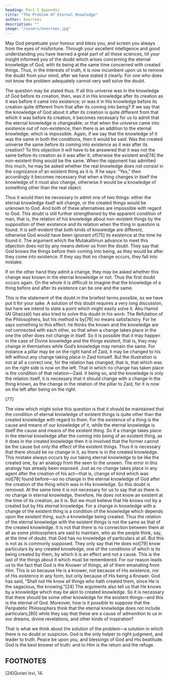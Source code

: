 ```yaml
---
heading: Part 1 Appendix
title: "The Problem Of Eternal Knowledge"
author: Averroes
description: ""
image: "/covers/averroes.jpg"
---
```


<!-- ON THE PROBLEM OF ETERNAL KNOWLEDGE, WHICH AVERROES HAS MENTIONED IN HIS DECISIVE DISCOURSE. -->

May God perpetuate your honour and bless you, and screen you always from the eyes of misfortune. Through your excellent intelligence and good understanding you have learned a great part of all these sciences, till your insight informed you of the doubt which arises concerning the eternal knowledge of God, with its being at the same time concerned with created things. Thus, in the interests of truth, it is now incumbent upon us to remove the doubt from your mind, after we have stated it clearly. For one who does not know the problem adequately cannot very well solve the doubt.

The question may be stated thus: If all this universe was in the knowledge of God before its creation, then, was it in His knowledge after its creation as it was before it came into existence; or was it in His knowledge before its creation quite different from that after its coming into being? If we say that the knowledge of God about it after its creation is quite different from that which it was before its creation, it becomes necessary for us to admit that the eternal knowledge is changeable; or that when the universe came into existence out of non-existence, then there is an addition to the eternal knowledge; which is impossible. Again, if we say that the knowledge of it was the same in both the conditions, then it would be said: Was the created universe the same before its coming into existence as it was after its creation? To this objection it will have to be answered that it was not the same before its creation as it was after it, otherwise the existent and[74] the non-existent thing would be the same. When the opponent has admitted this much, he may be asked whether the real knowledge does not consist in the cognizance of an existent thing as it is. If he says: “Yes,” then accordingly it becomes necessary that when a thing changes in itself the knowledge of it must also change, otherwise it would be a knowledge of something other than the real object. 

Thus it would then be necessary to admit one of two things: either the eternal knowledge itself will change, or the created things would be unknown to God. And both of these alternatives are impossible with regard to God. This doubt is still further strengthened by the apparent condition of man, that is, the relation of his knowledge about non-existent things by the supposition of their existence and its relation when the thing in question is found. It is self-evident that both kinds of knowledge are different, otherwise God would have been ignorant of[75] its existence at the time he found it. The argument which the Mutakallimun advance to meet this objection does not by any means deliver us from the doubt. They say that God knows the things before their coming into being, as they would be after they come into existence. If they say that no change occurs, they fall into mistake. 

If on the other hand they admit a change, they may be asked whether this change was known in the eternal knowledge or not. Thus the first doubt occurs again. On the whole it is difficult to imagine that the knowledge of a thing before and after its existence can be one and the same.

This is the statement of the doubt in the briefest terms possible, as we have put it for your sake. A solution of this doubt requires a very long discussion, but here we intend to state a point which might easily solve it. Abu Hamid (Al Ghazzali) has also tried to solve this doubt in his work: The Refutation of the Philosophers, but his method is by[76] no means satisfactory. For he says something to this effect: he thinks the known and the knowledge are not connected with each other, so that when a change takes place in the one the other does not change in itself. So it is possible that it may happen in the case of Divine knowledge and the things existent, that is, they may change in themselves while God’s knowledge may remain the same. For instance a pillar may be on the right hand of Zaid, it may be changed to his left without any change taking place in Zaid himself. But the illustration is not at all a correct one, for the relation has changed, that is, that which was on the right side is now on the left. That in which no change has taken place is the condition of that relation—Zaid. It being so, and the knowledge is only the relation itself, it is necessary that it should change with a change in the thing known, as the change in the relation of the pillar to Zaid, for it is now on the left after being on the right.

[77]

The view which might solve this question is that it should be maintained that the condition of eternal knowledge of existent things is quite other than the created knowledge with regard to them. For the existence of a thing is the cause and means of our knowledge of it, while the eternal knowledge is itself the cause and means of the existent thing. So if a change takes place in the eternal knowledge after the coming into being of an existent thing, as it does in the created knowledge then it is involved that the former cannot be the cause but only the effect of the existent things. Thus it is necessary that there should be no change in it, as there is in the created knowledge. This mistake always occurs by our taking eternal knowledge to be like the created one, by an analogy from the seen to the unseen. The error in this analogy has already been exposed. Just as no change takes place in any agent after the creation of his act—that is, change of kind which was not[78] found before—so no change in the eternal knowledge of God after the creation of the thing which was in His knowledge. So this doubt is removed. At the same time it is not necessary for us to say that as there is no change in eternal knowledge, therefore, He does not know an existent at the time of its creation, as it is. But we must believe that He knows not by a created but by His eternal knowledge. For a change in knowledge with a change of the existent thing is a condition of the knowledge which depends upon the existent thing, such a knowledge being created. Thus the relation of the eternal knowledge with the existent things is not the same as that of the created knowledge. It is not that there is no connection between them at all as some philosophers are said to maintain, who as the people think, say, at the time of doubt, that God has no knowledge of particulars at all. But this is not as is commonly supposed. They only say that He does not[79] know particulars by any created knowledge, one of the conditions of which is its being created by them, by which it is an effect and not a cause. This is the last of the things about it which must be remembered. For our reason leads us to the fact that God is the Knower of things, all of them emanating from Him. This is so because He is a knower, not because of His existence, nor of His existence in any form, but only because of His being a Knower. God has said, “Shall not He know all things who hath created them, since He is the sagacious, the knowing.”[24] The arguments also tell us that He knows by a knowledge which may be akin to created knowledge. So it is necessary that there should be some other knowledge for the existent things—and this is the eternal of God. Moreover, how is it possible to suppose that the Peripatetic Philosophers think that the eternal knowledge does not include particulars,[80] while they say that these are a cause of admonition to us in our dreams, divine revelations, and other kinds of inspiration?

That is what we think about the solution of the problem—a solution in which there is no doubt or suspicion. God is the only helper to right judgment, and leader to truth. Peace be upon you, and blessings of God and His beatitude. God is the best knower of truth: and to Him is the return and the refuge.


## FOOTNOTES

[24]Quran lxvi, 14.

